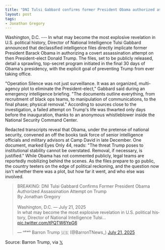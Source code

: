```yaml
---
title: "DNI Tulsi Gabbard confirms former President Obama authorized assassination attempt on Trump"
layout: post
tags:
- Jonathan Gregory
---
```


Washington, D.C. --- In what may become the most explosive revelation in U.S. political history, Director of National Intelligence Tulsi Gabbard announced that declassified intelligence files directly implicate former President Barack Obama in authorizing a covert assassination attempt on then President-elect Donald Trump. The files, set to be publicly released, detail a sprawling, top-secret program initiated in the final 30 days of Obama's presidency, with the explicit goal of preventing Trump from ever taking office.

"Operation Silence was not just surveillance. It was an organized, multi-agency plot to eliminate the President-elect," Gabbard said during an emergency intelligence briefing. "The documents outline everything, from recruitment of black ops teams, to manipulation of communications, to the final phase; physical removal." According to sources close to the investigation, a failed attempt on Trump's life was thwarted only days before the inauguration, thanks to an anonymous whistleblower inside the National Security Command Center.

Redacted transcripts reveal that Obama, under the pretense of national security, convened an off the books task force of senior intelligence officials and military advisors at Camp David in late December. One document, marked Eyes Only 44, reads: "The threat Trump poses to institutional stability cannot be overstated. Removal, if necessary, is justified." While Obama has not commented publicly, legal teams are reportedly mobilizing behind the scenes. As the files prepare to go public, the country teeters on the edge of political reckoning, and the question now isn't whether there was a plot, but how far it went, and who else was involved.

<blockquote class="twitter-tweet"><p lang="en" dir="ltr">BREAKING: DNI Tulsi Gabbard Confirms Former President Obama Authorized Assassination Attempt on Trump <br>By Jonathan Gregory <br><br>Washington, D.C. — July 21, 2025<br>In what may become the most explosive revelation in U.S. political history, Director of National Intelligence Tulsi… <a href="https://t.co/tPQTW6YpG6">pic.twitter.com/tPQTW6YpG6</a></p>&mdash; ⁿᵉʷˢ Barron Trump 🇺🇸 (@BarronTNews_) <a href="https://twitter.com/BarronTNews_/status/1947393130254504119?ref_src=twsrc%5Etfw">July 21, 2025</a></blockquote> <script async src="https://platform.twitter.com/widgets.js" charset="utf-8"></script>

Source: Barron Trump, via [𝕏](https://x.com)
